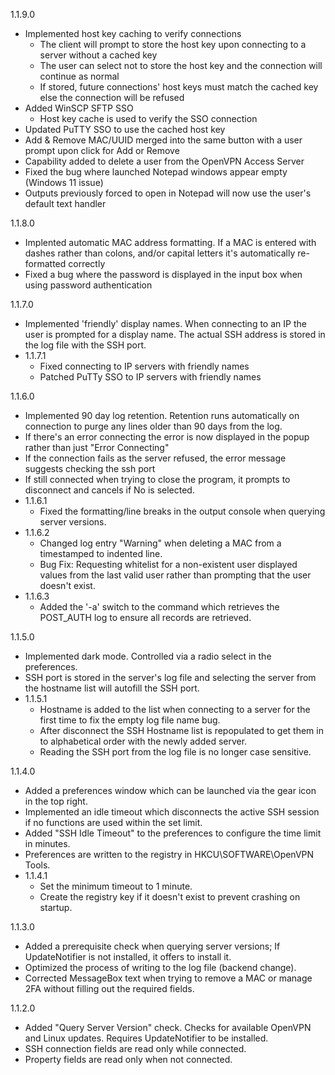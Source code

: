 1.1.9.0
  - Implemented host key caching to verify connections
    - The client will prompt to store the host key upon connecting to a server without a cached key
    - The user can select not to store the host key and the connection will continue as normal
    - If stored, future connections' host keys must match the cached key else the connection will be refused
  - Added WinSCP SFTP SSO
    - Host key cache is used to verify the SSO connection
  - Updated PuTTY SSO to use the cached host key
  - Add & Remove MAC/UUID merged into the same button with a user prompt upon click for Add or Remove
  - Capability added to delete a user from the OpenVPN Access Server
  - Fixed the bug where launched Notepad windows appear empty (Windows 11 issue)
  - Outputs previously forced to open in Notepad will now use the user's default text handler

1.1.8.0
  - Implented automatic MAC address formatting. If a MAC is entered with dashes rather than colons, and/or capital letters it's automatically re-formatted correctly
  - Fixed a bug where the password is displayed in the input box when using password authentication

1.1.7.0
  - Implemented 'friendly' display names. When connecting to an IP the user is prompted for a display name. The actual SSH address is stored in the log file with the SSH port.
  - 1.1.7.1
    - Fixed connecting to IP servers with friendly names
    - Patched PuTTy SSO to IP servers with friendly names

1.1.6.0
  - Implemented 90 day log retention. Retention runs automatically on connection to purge any lines older than 90 days from the log.
  - If there's an error connecting the error is now displayed in the popup rather than just "Error Connecting"
  - If the connection fails as the server refused, the error message suggests checking the ssh port
  - If still connected when trying to close the program, it prompts to disconnect and cancels if No is selected.
  - 1.1.6.1
    - Fixed the formatting/line breaks in the output console when querying server versions.
  - 1.1.6.2
    - Changed log entry "Warning" when deleting a MAC from a timestamped to indented line.
    - Bug Fix: Requesting whitelist for a non-existent user displayed values from the last valid user rather than prompting that the user doesn't exist.
  - 1.1.6.3
    - Added the '-a' switch to the command which retrieves the POST_AUTH log to ensure all records are retrieved.

1.1.5.0
  - Implemented dark mode. Controlled via a radio select in the preferences.
  - SSH port is stored in the server's log file and selecting the server from the hostname list will autofill the SSH port.
  - 1.1.5.1
    - Hostname is added to the list when connecting to a server for the first time to fix the empty log file name bug.
    - After disconnect the SSH Hostname list is repopulated to get them in to alphabetical order with the newly added server.
    - Reading the SSH port from the log file is no longer case sensitive.

1.1.4.0
  - Added a preferences window which can be launched via the gear icon in the top right.
  - Implemented an idle timeout which disconnects the active SSH session if no functions are used within the set limit.
  - Added "SSH Idle Timeout" to the preferences to configure the time limit in minutes.
  - Preferences are written to the registry in HKCU\SOFTWARE\OpenVPN Tools.
  - 1.1.4.1
    - Set the minimum timeout to 1 minute.
    - Create the registry key if it doesn't exist to prevent crashing on startup.

1.1.3.0
  - Added a prerequisite check when querying server versions; If UpdateNotifier is not installed, it offers to install it.
  - Optimized the process of writing to the log file (backend change).
  - Corrected MessageBox text when trying to remove a MAC or manage 2FA without filling out the required fields.

1.1.2.0
  - Added "Query Server Version" check. Checks for available OpenVPN and Linux updates. Requires UpdateNotifier to be installed.
  - SSH connection fields are read only while connected.
  - Property fields are read only when not connected.
